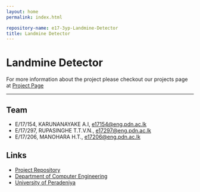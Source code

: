 ```yaml
---
layout: home
permalink: index.html

repository-name: e17-3yp-Landmine-Detector 
title: Landmine Detector 
---
```


[comment]: # "This is the standard layout for the project, but you can clean this and use your own template"

# Landmine Detector 
For more information about the project please checkout our projects page at 
[Project Page](https://cepdnaclk.github.io/e17-3yp-Le-Detector)

---

## Team
-  E/17/154, KARUNANAYAKE A.I, [e17154@eng.pdn.ac.lk](mailto:name@email.com)
-  E/17/297, RUPASINGHE T.T.V.N., [e17297@eng.pdn.ac.lk](mailto:name@email.com)
-  E/17/206, MANOHARA H.T., [e17206@eng.pdn.ac.lk](mailto:name@email.com)



## Links
<!-- - [Project Page](https://cepdnaclk.github.io/e17-3yp-Le-Detector) -->
- [Project Repository](https://github.com/cepdnaclk/e17-3yp-Landmine-Detector)
- [Department of Computer Engineering](http://www.ce.pdn.ac.lk/)
- [University of Peradeniya](https://eng.pdn.ac.lk/)


[//]: # (Please refer this to learn more about Markdown syntax)
[//]: # (https://github.com/adam-p/markdown-here/wiki/Markdown-Cheatsheet)
